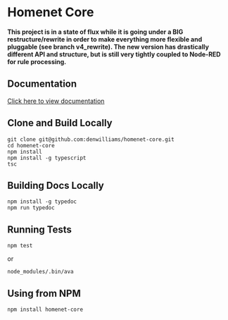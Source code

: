 # Homenet Core

**This project is in a state of flux while it is going under a BIG restructure/rewrite in order to make everything more flexible and pluggable (see branch v4_rewrite). The new version has drastically different API and structure, but is still very tightly coupled to Node-RED for rule processing.**

## Documentation

[Click here to view documentation](http://www.denwilliams.net/homenet-core/)

## Clone and Build Locally

```
git clone git@github.com:denwilliams/homenet-core.git
cd homenet-core
npm install
npm install -g typescript
tsc
```

## Building Docs Locally

```
npm install -g typedoc
npm run typedoc
```

## Running Tests

```
npm test
```

or

```
node_modules/.bin/ava
```

## Using from NPM

```
npm install homenet-core
```

